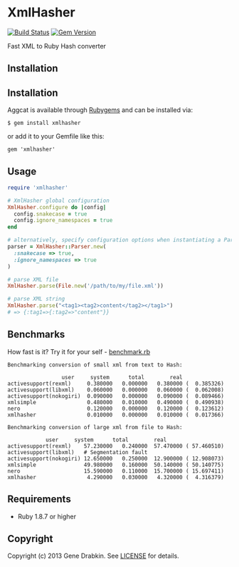 # XmlHasher

[![Build Status](https://travis-ci.org/cloocher/xmlhasher.png)](https://travis-ci.org/cloocher/xmlhasher)
[![Gem Version](https://badge.fury.io/rb/xmlhasher.png)](http://badge.fury.io/rb/xmlhasher)

Fast XML to Ruby Hash converter

## Installation

## Installation

Aggcat is available through [Rubygems](http://rubygems.org/gems/xmlhasher) and can be installed via:

```
$ gem install xmlhasher
```

or add it to your Gemfile like this:

```
gem 'xmlhasher'
```

## Usage

```ruby
require 'xmlhasher'

# XmlHasher global configuration
XmlHasher.configure do |config|
  config.snakecase = true
  config.ignore_namespaces = true
end

# alternatively, specify configuration options when instantiating a Parser
parser = XmlHasher::Parser.new(
  :snakecase => true,
  :ignore_namespaces => true
)

# parse XML file
XmlHasher.parse(File.new('/path/to/my/file.xml'))

# parse XML string
XmlHasher.parse("<tag1><tag2>content</tag2></tag1>")
# => {:tag1=>{:tag2=>"content"}}

```
## Benchmarks

How fast is it?  Try it for your self - [benchmark.rb](https://github.com/cloocher/xmlhasher/blob/master/benchmark/benchmark.rb)

```
Benchmarking conversion of small xml from text to Hash:

                 user     system      total        real
activesupport(rexml)     0.380000   0.000000   0.380000 (  0.385326)
activesupport(libxml)    0.060000   0.000000   0.060000 (  0.062008)
activesupport(nokogiri)  0.090000   0.000000   0.090000 (  0.089466)
xmlsimple                0.480000   0.010000   0.490000 (  0.490938)
nero                     0.120000   0.000000   0.120000 (  0.123612)
xmlhasher                0.010000   0.000000   0.010000 (  0.017366)

Benchmarking conversion of large xml from file to Hash:

            user     system      total        real
activesupport(rexml)    57.230000   0.240000  57.470000 ( 57.460510)
activesupport(libxml)   # Segmentation fault
activesupport(nokogiri) 12.650000   0.250000  12.900000 ( 12.908073)
xmlsimple               49.980000   0.160000  50.140000 ( 50.140775)
nero                    15.590000   0.110000  15.700000 ( 15.697411)
xmlhasher                4.290000   0.030000   4.320000 (  4.316379)
```
## Requirements

* Ruby 1.8.7 or higher

## Copyright
Copyright (c) 2013 Gene Drabkin.
See [LICENSE][] for details.

[license]: LICENSE.md
